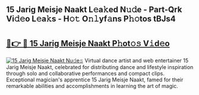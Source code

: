 ## 15 Jarig Meisje Naakt L𝚎a𝚔ed N𝚞𝚍e - Part-Qrk Vi𝚍𝚎o L𝚎a𝚔s - H𝚘𝚝 O𝚗𝚕yf𝚊ns P𝚑𝚘tos tBJs4

# <h2><a href="http://kf0sby.oniu.top/?m=15+Jarig+Meisje+Naakt">🔗👉 🔴 15 Jarig Meisje Naakt P𝚑ot𝚘𝚜 V𝚒d𝚎o</a></h2>

[![15 Jarig Meisje Naakt Nu𝚍e𝚜](https://i.imgur.com/0qMVB7G.gif)](http://kf0sby.oniu.top/?m=15+Jarig+Meisje+Naakt)
Virtual dance artist and web entertainer 15 Jarig Meisje Naakt, celebrated for distributing dance and lifestyle inspiration through solo and collaborative performances and compact clips. Exceptional magician's apprentice 15 Jarig Meisje Naakt, famed for their remarkable abilities and accomplishments in learning the art of magic.  
